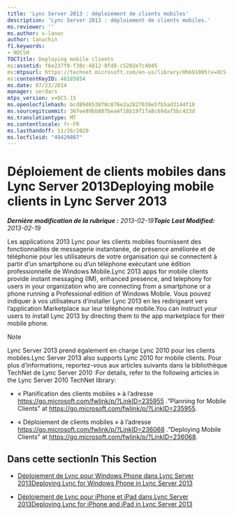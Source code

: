 ```yaml
---
title: 'Lync Server 2013 : déploiement de clients mobiles'
description: 'Lync Server 2013 : déploiement de clients mobiles.'
ms.reviewer: ''
ms.author: v-lanac
author: lanachin
f1.keywords:
- NOCSH
TOCTitle: Deploying mobile clients
ms:assetid: f6e237f8-f38c-4812-8fd8-c5202e7c4045
ms:mtpsurl: https://technet.microsoft.com/en-us/library/Hh691005(v=OCS.15)
ms:contentKeyID: 48185854
ms.date: 07/23/2014
manager: serdars
mtps_version: v=OCS.15
ms.openlocfilehash: bcd89d6538f0c876e2a2827038e5fb5ad3144f10
ms.sourcegitcommit: 36fee89bb887bea4f18b19f17a8c69daf5bc423d
ms.translationtype: MT
ms.contentlocale: fr-FR
ms.lasthandoff: 11/26/2020
ms.locfileid: "49429887"
---
```

# <a name="deploying-mobile-clients-in-lync-server-2013"></a><span data-ttu-id="0d490-103">Déploiement de clients mobiles dans Lync Server 2013</span><span class="sxs-lookup"><span data-stu-id="0d490-103">Deploying mobile clients in Lync Server 2013</span></span>

<div data-xmlns="http://www.w3.org/1999/xhtml">

<div class="topic" data-xmlns="http://www.w3.org/1999/xhtml" data-msxsl="urn:schemas-microsoft-com:xslt" data-cs="https://msdn.microsoft.com/">

<div data-asp="https://msdn2.microsoft.com/asp">



</div>

<div id="mainSection">

<div id="mainBody"><span data-ttu-id="0d490-104">

<span> </span></span><span class="sxs-lookup"><span data-stu-id="0d490-104">

<span> </span></span></span>

<span data-ttu-id="0d490-105">_**Dernière modification de la rubrique :** 2013-02-19_</span><span class="sxs-lookup"><span data-stu-id="0d490-105">_**Topic Last Modified:** 2013-02-19_</span></span>

<span data-ttu-id="0d490-106">Les applications 2013 Lync pour les clients mobiles fournissent des fonctionnalités de messagerie instantanée, de présence améliorée et de téléphonie pour les utilisateurs de votre organisation qui se connectent à partir d’un smartphone ou d’un téléphone exécutant une édition professionnelle de Windows Mobile.</span><span class="sxs-lookup"><span data-stu-id="0d490-106">Lync 2013 apps for mobile clients provide instant messaging (IM), enhanced presence, and telephony for users in your organization who are connecting from a smartphone or a phone running a Professional edition of Windows Mobile.</span></span> <span data-ttu-id="0d490-107">Vous pouvez indiquer à vos utilisateurs d’installer Lync 2013 en les redirigeant vers l’application Marketplace sur leur téléphone mobile.</span><span class="sxs-lookup"><span data-stu-id="0d490-107">You can instruct your users to install Lync 2013 by directing them to the app marketplace for their mobile phone.</span></span>

<div>


> [!NOTE]  
> <span data-ttu-id="0d490-108">Lync Server 2013 prend également en charge Lync 2010 pour les clients mobiles.</span><span class="sxs-lookup"><span data-stu-id="0d490-108">Lync Server 2013 also supports Lync 2010 for mobile clients.</span></span> <span data-ttu-id="0d490-109">Pour plus d’informations, reportez-vous aux articles suivants dans la bibliothèque TechNet de Lync Server 2010 :</span><span class="sxs-lookup"><span data-stu-id="0d490-109">For details, refer to the following articles in the Lync Server 2010 TechNet library:</span></span> 
> <UL>
> <LI>
> <P><span data-ttu-id="0d490-110">« Planification des clients mobiles » à l’adresse <A href="https://go.microsoft.com/fwlink/p/?linkid=235955">https://go.microsoft.com/fwlink/p/?LinkID=235955</A> .</span><span class="sxs-lookup"><span data-stu-id="0d490-110">“Planning for Mobile Clients” at <A href="https://go.microsoft.com/fwlink/p/?linkid=235955">https://go.microsoft.com/fwlink/p/?LinkID=235955</A>.</span></span></P>
> <LI>
> <P><span data-ttu-id="0d490-111">« Déploiement de clients mobiles » à l’adresse <A href="https://go.microsoft.com/fwlink/p/?linkid=236068">https://go.microsoft.com/fwlink/p/?LinkID=236068</A> .</span><span class="sxs-lookup"><span data-stu-id="0d490-111">“Deploying Mobile Clients” at <A href="https://go.microsoft.com/fwlink/p/?linkid=236068">https://go.microsoft.com/fwlink/p/?LinkID=236068</A>.</span></span></P></LI></UL>



</div>

<div>

## <a name="in-this-section"></a><span data-ttu-id="0d490-112">Dans cette section</span><span class="sxs-lookup"><span data-stu-id="0d490-112">In This Section</span></span>

  - [<span data-ttu-id="0d490-113">Déploiement de Lync pour Windows Phone dans Lync Server 2013</span><span class="sxs-lookup"><span data-stu-id="0d490-113">Deploying Lync for Windows Phone in Lync Server 2013</span></span>](lync-server-2013-deploying-lync-for-windows-phone.md)

  - [<span data-ttu-id="0d490-114">Déploiement de Lync pour iPhone et iPad dans Lync Server 2013</span><span class="sxs-lookup"><span data-stu-id="0d490-114">Deploying Lync for iPhone and iPad in Lync Server 2013</span></span>](lync-server-2013-deploying-lync-for-iphone-and-ipad.md)

<span data-ttu-id="0d490-115"></div>

</div>

<span> </span>

</div>

</div>

</span><span class="sxs-lookup"><span data-stu-id="0d490-115"></div>

</div>

<span> </span>

</div>

</div>

</span></span></div>

